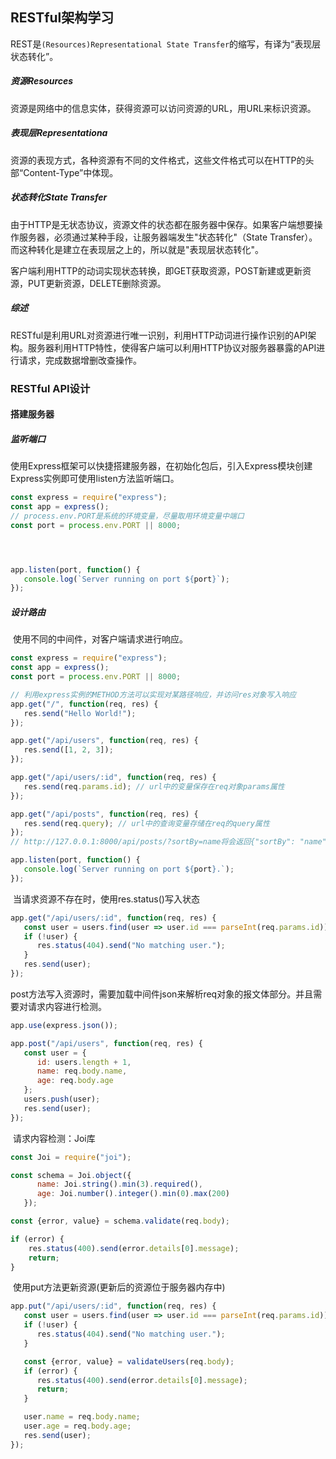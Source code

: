 ## RESTful架构学习

​	REST是`(Resources)Representational State Transfer`的缩写，有译为“表现层状态转化”。

##### 资源Resources

​	资源是网络中的信息实体，获得资源可以访问资源的URL，用URL来标识资源。

##### 表现层Representationa

​	资源的表现方式，各种资源有不同的文件格式，这些文件格式可以在HTTP的头部“Content-Type”中体现。

##### 状态转化State Transfer

​	由于HTTP是无状态协议，资源文件的状态都在服务器中保存。如果客户端想要操作服务器，必须通过某种手段，让服务器端发生"状态转化"（State Transfer）。而这种转化是建立在表现层之上的，所以就是"表现层状态转化"。

​	客户端利用HTTP的动词实现状态转换，即GET获取资源，POST新建或更新资源，PUT更新资源，DELETE删除资源。

##### 综述

​	RESTful是利用URL对资源进行唯一识别，利用HTTP动词进行操作识别的API架构。服务器利用HTTP特性，使得客户端可以利用HTTP协议对服务器暴露的API进行请求，完成数据增删改查操作。



### RESTful API设计

#### 搭建服务器

##### 监听端口

​	使用Express框架可以快捷搭建服务器，在初始化包后，引入Express模块创建Express实例即可使用listen方法监听端口。

```javascript
const express = require("express");
const app = express();
// process.env.PORT是系统的环境变量，尽量取用环境变量中端口
const port = process.env.PORT || 8000;




app.listen(port, function() {
   console.log(`Server running on port ${port}`);
});
```

##### 设计路由

​	使用不同的中间件，对客户端请求进行响应。

```javascript
const express = require("express");
const app = express();
const port = process.env.PORT || 8000;

// 利用express实例的METHOD方法可以实现对某路径响应，并访问res对象写入响应
app.get("/", function(req, res) {
   res.send("Hello World!");
});

app.get("/api/users", function(req, res) {
   res.send([1, 2, 3]);
});

app.get("/api/users/:id", function(req, res) {
   res.send(req.params.id); // url中的变量保存在req对象params属性
});

app.get("/api/posts", function(req, res) {
   res.send(req.query); // url中的查询变量存储在req的query属性
});
// http://127.0.0.1:8000/api/posts/?sortBy=name将会返回{"sortBy": "name"}

app.listen(port, function() {
   console.log(`Server running on port ${port}.`);
});
```

​	当请求资源不存在时，使用res.status()写入状态

```javascript
app.get("/api/users/:id", function(req, res) {
   const user = users.find(user => user.id === parseInt(req.params.id));
   if (!user) {
      res.status(404).send("No matching user.");
   }
   res.send(user);
});
```

​	post方法写入资源时，需要加载中间件json来解析req对象的报文体部分。并且需要对请求内容进行检测。

```javascript
app.use(express.json());

app.post("/api/users", function(req, res) {
   const user = {
      id: users.length + 1,
      name: req.body.name,
      age: req.body.age
   };
   users.push(user);
   res.send(user);
});
```

​	请求内容检测：Joi库

```javascript
const Joi = require("joi");

const schema = Joi.object({
      name: Joi.string().min(3).required(),
      age: Joi.number().integer().min(0).max(200)
   });

const {error, value} = schema.validate(req.body);

if (error) {
    res.status(400).send(error.details[0].message);
    return;
}
```

​	使用put方法更新资源(更新后的资源位于服务器内存中)

```javascript
app.put("/api/users/:id", function(req, res) {
   const user = users.find(user => user.id === parseInt(req.params.id));
   if (!user) {
      res.status(404).send("No matching user.");
   }

   const {error, value} = validateUsers(req.body);
   if (error) {
      res.status(400).send(error.details[0].message);
      return;
   }

   user.name = req.body.name;
   user.age = req.body.age;
   res.send(user);
});
```

